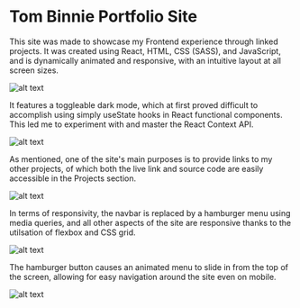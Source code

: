 # Tom Binnie Portfolio Site


This site was made to showcase my Frontend experience through linked projects. It was created using React,
HTML, CSS (SASS), and JavaScript, and is dynamically animated and responsive, with an intuitive layout at all screen sizes.  




![alt text](https://github.com/tomkotsu/tomkotsu.github.io/blob/main/screenshots/portfolio-1.PNG)



It features a toggleable dark mode, which at first proved difficult to accomplish using simply useState hooks in React functional components.
This led me to experiment with and master the React Context API.  



![alt text](https://github.com/tomkotsu/tomkotsu.github.io/blob/main/screenshots/portfolio-2.PNG)



As mentioned, one of the site's main purposes is to provide links to my other projects, of which both the live link and source code are easily accessible in the Projects section.  




![alt text](https://github.com/tomkotsu/tomkotsu.github.io/blob/main/screenshots/portfolio-3.PNG)



In terms of responsivity, the navbar is replaced by a hamburger menu using media queries, and all other aspects of the site are responsive thanks to the
utilsation of flexbox and CSS grid.




![alt text](https://github.com/tomkotsu/tomkotsu.github.io/blob/main/screenshots/portfolio-4.png)



The hamburger button causes an animated menu to slide in from the top of the screen, allowing for easy navigation around the site even on mobile.



![alt text](https://github.com/tomkotsu/tomkotsu.github.io/blob/main/screenshots/portfolio-5.png)
